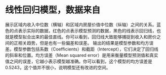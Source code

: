 # 线性回归模型，数据来自

展示区域内收入中位数（横轴）和区域内房屋价值中位数（纵轴）之间的关系。蓝色的点表示实际的数据，红色的点表示模型预测的数据，黑色的线表示回归线，也就是模型拟合出来的最佳直线。你可以看到，回归线大致能够捕捉到收入和房价之间的正相关趋势，但是也有一些偏差和误差。
输出的结果是模型参数和均方误差。模型参数包括系数（Coefficients）和截距（Intercept），它们决定了回归线的斜率和位置。均方误差（Mean squared error）是用来衡量模型预测值和真实值之间的误差，它越小表示模型越准确。你可以看到，这个模型的均方误差是0.5243，这个值并不很小，说明模型还有改进的空间。
